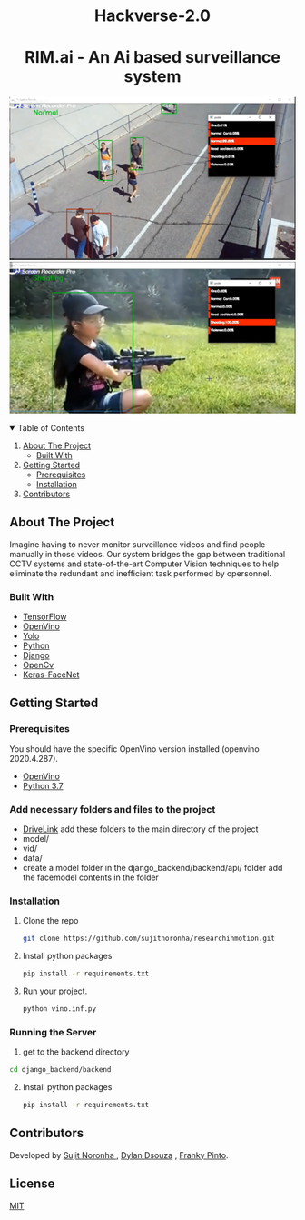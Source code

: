 <p align="center">
  <h1 align="center">Hackverse-2.0</h1>
  <h1 align="center">RIM.ai - An Ai based surveillance system</h1>
</p>

<p align="center">
  <img src="https://github.com/sujitnoronha/researchinmotion/blob/master/images/demo_vid.png?raw=true" max-width="800px" alt="normal"><br>
  <img src="https://github.com/sujitnoronha/researchinmotion/blob/master/images/demo_vid2.png?raw=true" max-width="800px" alt="shooting">
</p>

<!-- TABLE OF CONTENTS -->
<details open="open">
  <summary>Table of Contents</summary>
  <ol>
    <li>
      <a href="#about-the-project">About The Project</a>
      <ul>
        <li><a href="#built-with">Built With</a></li>
      </ul>
    </li>
    <li>
      <a href="#getting-started">Getting Started</a>
      <ul>
        <li><a href="#prerequisites">Prerequisites</a></li>
        <li><a href="#installation">Installation</a></li>
      </ul>
    </li>
    <li>
      <a href="#getting-started">Contributors</a>
    </li>
  </ol>
</details>

## About The Project


Imagine having to never monitor surveillance videos and find people manually in those videos. Our system bridges the gap between traditional CCTV systems and state-of-the-art Computer Vision techniques to help eliminate the redundant and inefficient task performed by opersonnel. 
</br>



### Built With

* [TensorFlow](https://www.tensorflow.org/)
* [OpenVino](https://docs.openvinotoolkit.org/latest/index.html)
* [Yolo](https://pjreddie.com/darknet/yolo/)
* [Python](https://www.python.org/)
* [Django](https://www.djangoproject.com/)
* [OpenCv](https://pypi.org/project/opencv-python/)
* [Keras-FaceNet](https://github.com/nyoki-mtl/keras-facenet)


## Getting Started

### Prerequisites
You should have the specific OpenVino version installed (openvino 2020.4.287).
* [OpenVino](https://docs.openvinotoolkit.org/2020.4/index.html)
* [Python 3.7](https://www.python.org/downloads/release/python-370/)


### Add necessary folders and files to the project
* [DriveLink](https://drive.google.com/drive/folders/1up-4amoZv49FnDrswRbb8pQlAEKAlxJ7)
add these folders to the main directory of the project 
* model/
* vid/
* data/
* create a model folder in the django_backend/backend/api/ folder add the facemodel contents in the folder 

### Installation

1. Clone the repo
   ```sh
   git clone https://github.com/sujitnoronha/researchinmotion.git
   ```
2. Install python packages
   ```sh
   pip install -r requirements.txt
   ```
3. Run your project.
   ```sh
   python vino.inf.py
   ```



### Running the Server
 1. get to the backend directory
 ```sh
 cd django_backend/backend 
 ```
2. Install python packages
   ```sh
   pip install -r requirements.txt
   ```


## Contributors
Developed by <a href="https://github.com/sujitnoronha">Sujit Noronha </a> , <a href="https://github.com/dylandsouza00"> Dylan Dsouza</a> , <a href="https://github.com/FrankyPinto">Franky Pinto</a>.

## License
[MIT](https://choosealicense.com/licenses/mit/)